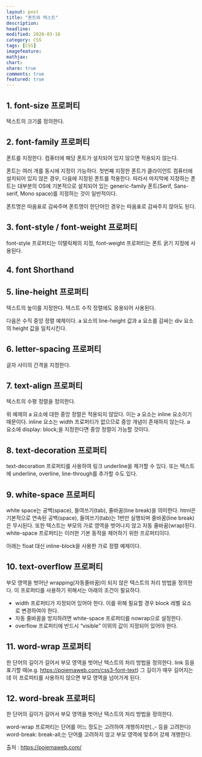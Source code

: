 ```yaml
---
layout: post
title: "폰트와 텍스트"
description:
headline:
modified: 2020-03-16
category: CSS
tags: [CSS]
imagefeature:
mathjax:
chart:
share: true
comments: true
featured: true
---
```


## 1. font-size 프로퍼티

<span class="y">텍스트의 크기</span>를 정의한다.

<div class="code"><script async src="//jsfiddle.net/Jangyusu/hLga9o84/216/embed/html/dark/"></script></div>

## 2. font-family 프로퍼티

<span class="y">폰트</span>를 지정한다. 컴퓨터에 해당 폰트가 설치되어 있지 않으면 적용되지 않는다.

폰트는 여러 개를 동시에 지정이 가능하다. 첫번째 지정한 폰트가 클라이언트 컴퓨터에 설치되어 있지 않은 경우, 다음에 지정된 폰트를 적용한다. 따라서 마지막에 지정하는 폰트는 대부분의 OS에 기본적으로 설치되어 있는 generic-family 폰트(Serif, Sans-serif, Mono space)를 지정하는 것이 일반적이다.

폰트명은 따옴표로 감싸주며 폰트명이 한단어인 경우는 따옴표로 감싸주지 않아도 된다.

<div class="code"><script async src="//jsfiddle.net/Jangyusu/hLga9o84/218/embed/html,result/dark/"></script></div>

## 3. font-style / font-weight 프로퍼티

font-style 프로퍼티는 <span class="y">이탤릭체</span>의 지정, font-weight 프로퍼티는 <span class="y">폰트 굵기</span> 지정에 사용된다.

<div class="code"><script async src="//jsfiddle.net/Jangyusu/hLga9o84/220/embed/html,result/dark/"></script></div>

## 4. font Shorthand

<div class="code"><script async src="//jsfiddle.net/Jangyusu/hLga9o84/222/embed/css/dark/"></script></div>

## 5. line-height 프로퍼티

<span class="y">텍스트의 높이</span>를 지정한다. 텍스트 수직 정렬에도 응용되어 사용된다.

<div class="code"><script async src="//jsfiddle.net/Jangyusu/hLga9o84/223/embed/html,result/dark/"></script></div>

다음은 수직 중앙 정렬 예제이다. a 요소의 line-height 값과 a 요소를 감싸는 div 요소의 height 값을 일치시킨다.

<div class="code"><script async src="//jsfiddle.net/Jangyusu/hLga9o84/224/embed/html,result/dark/"></script></div>

## 6. letter-spacing 프로퍼티

<span class="y">글자 사이의 간격</span>을 지정한다.

<div class="code"><script async src="//jsfiddle.net/Jangyusu/hLga9o84/225/embed/html,result/dark/"></script></div>

## 7. text-align 프로퍼티

<span class="y">텍스트의 수평 정렬</span>을 정의한다.

<div class="code"><script async src="//jsfiddle.net/Jangyusu/hLga9o84/226/embed/html,result/dark/"></script></div>

위 예제의 a 요소에 대한 중앙 정렬은 적용되지 않았다. 이는 a 요소는 inline 요소이기 때문이다. inline 요소는 width 프로퍼티가 없으므로 중앙 개념이 존재하지 않는다. a 요소에 display: block;을 지정한다면 중앙 정렬이 가능할 것이다.

## 8. text-decoration 프로퍼티

text-decoration 프로퍼티를 사용하여 링크 underline을 제거할 수 있다. 또는 텍스트에 underline, overline, line-through를 추가할 수도 있다.

<div class="code"><script async src="//jsfiddle.net/Jangyusu/hLga9o84/228/embed/html,result/dark/"></script></div>

## 9. white-space 프로퍼티

white space는 <span class="y">공백(space), 들여쓰기(tab), 줄바꿈(line break)을 의미</span>한다. html은 기본적으로 연속된 공백(space), 들여쓰기(tab)는 1번만 실행되며 줄바꿈(line break)은 무시된다. 또한 텍스트는 부모의 가로 영역을 벗어나지 않고 자동 줄바꿈(wrap)된다. white-space 프로퍼티는 이러한 기본 동작을 제어하기 위한 프로퍼티이다.

<div class="code"><script async src="//jsfiddle.net/Jangyusu/hLga9o84/229/embed/html,result/dark/"></script></div>

아래는 float 대신 inline-block을 사용한 가로 정렬 예제이다.

<div class="code"><script async src="//jsfiddle.net/Jangyusu/hLga9o84/230/embed/html,result/dark/"></script></div>

## 10. text-overflow 프로퍼티

부모 영역을 벗어난 <span class="y">wrapping(자동줄바꿈)이 되지 않은 텍스트의 처리 방법</span>을 정의한다. 이 프로퍼티를 사용하기 위해서는 아래의 조건이 필요하다.

-   width 프로퍼티가 지정되어 있어야 한다. 이를 위해 필요할 경우 block 레벨 요소로 변경하여야 한다.
-   자동 줄바꿈을 방지하려면 white-space 프로퍼티를 nowrap으로 설정한다.
-   overflow 프로퍼티에 반드시 “visible” 이외의 값이 지정되어 있어야 한다.

<div class="code"><script async src="//jsfiddle.net/Jangyusu/hLga9o84/232/embed/css/dark/"></script></div>

<div class="code"><script async src="//jsfiddle.net/Jangyusu/hLga9o84/233/embed/html,result/dark/"></script></div>

## 11. word-wrap 프로퍼티

한 단어의 길이가 길어서 <span class="y">부모 영역을 벗어난 텍스트의 처리 방법</span>을 정의한다. link 등을 표기할 때(e.g. https://poiemaweb.com/css3-font-text) 그 길이가 매우 길어지는데 이 프로퍼티를 사용하지 않으면 부모 영역을 넘어가게 된다.

<div class="code"><script async src="//jsfiddle.net/Jangyusu/hLga9o84/234/embed/html,result/dark/"></script></div>

## 12. word-break 프로퍼티

한 단어의 길이가 길어서 <span class="y">부모 영역을 벗어난 텍스트의 처리 방법</span>을 정의한다.

word-wrap 프로퍼티는 단어를 어느 정도는 고려하여 개행하지만(.,- 등을 고려한다) word-break: break-all;는 단어를 고려하지 않고 부모 영역에 맞추어 강제 개행한다.

<div class="code"><script async src="//jsfiddle.net/Jangyusu/hLga9o84/235/embed/html,result/dark/"></script></div>

<span class="b">출처 : https://poiemaweb.com/</span>
